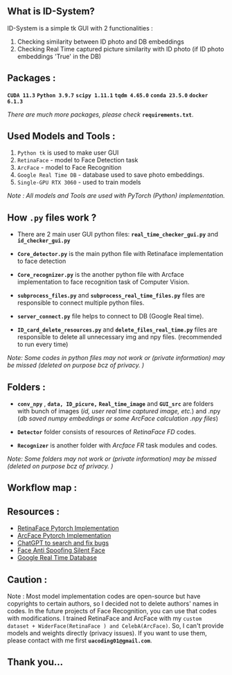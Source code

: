 ## What is ID-System?

ID-System is a simple tk GUI with 2 functionalities : 

 1. Checking similarity between ID photo and DB embeddings
 2. Checking Real Time captured picture similarity with ID photo (if ID photo embeddings 'True' in the DB) 

## Packages :

 **`CUDA 11.3`** **`Python 3.9.7`** **`scipy 1.11.1`** **`tqdm 4.65.0`** **`conda 23.5.0`**   **`docker 6.1.3`**

*There are much more packages, please check* **`requirements.txt`**.



## Used Models and Tools :

 1. `Python tk` is used to make user GUI
 2. `RetinaFace` - model to Face Detection task
 3. `ArcFace` - model to Face Recognition
 4. `Google Real Time DB`  - database used to save photo embeddings. 
 5. `Single-GPU RTX 3060` - used to train models 

*Note : All models and Tools are used with PyTorch (Python) implementation.*



## How `.py` files work ?

 - There are 2 main user GUI python files: **`real_time_checker_gui.py`** and **`id_checker_gui.py`**
 
 - **`Core_detector.py`** is the main python file with Retinaface implementation to face detection
 
 - **`Core_recognizer.py`** is the another python file with Arcface implementation to face recognition task of Computer Vision.
 
 - **`subprocess_files.py`** and **`subprocess_real_time_files.py`** files are responsible to connect multiple python files.
 
 - **`server_connect.py`** file helps to connect to DB (Google Real  time).

- **`ID_card_delete_resources.py`** and **`delete_files_real_time.py`** files are responsible to delete all unnecessary img and npy files. (recommended to run every time)
   
 *Note: Some codes in python files may not work or (private information) may be missed (deleted on purpose bcz of privacy. )*

## Folders :

 - **`conv_npy`** , **`data, ID_picure,`** **`Real_time_image`** and **`GUI_src`** are folders with bunch of images (*id, user real time captured image, etc.*) and .npy (*db saved numpy embeddings or some ArcFace calculation .npy files*)
 
 - **`Detector`** folder consists of resources of *RetinaFace FD* codes.
 - **`Recognizer`** is another folder with *Arcface FR* task modules and codes.

 *Note: Some folders  may not work or (private information) may be missed (deleted on purpose bcz of privacy. )*

## Workflow map :





## Resources :

 - [RetinaFace Pytorch Implementation](https://github.com/serengil/retinaface)
 - [ArcFace Pytorch Implementation](https://github.com/deepinsight/insightface)
 - [ChatGPT to search and fix bugs](https://chat.openai.com/)
 - [Face Anti Spoofing Silent Face](https://github.com/minivision-ai/Silent-Face-Anti-Spoofing)
- [Google Real Time Database](https://firebase.google.com/)

## Caution :

    
Note : Most model implementation codes are open-source but have copyrights to certain authors, so I decided not to delete authors' names in codes. In the future projects of Face Recognition, you can use that codes with modifications.  I trained RetinaFace and ArcFace with my `custom dataset + WiderFace(RetinaFace ) and CelebA(ArcFace)`.  So, I can't provide models and weights directly (privacy issues). If you want to use them, please contact with me first **`uacoding01@gmail.com`**.



## Thank you...


  
 



